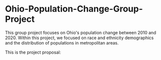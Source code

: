 # Ohio-Population-Change-Group-Project

This group project focuses on Ohio's population change between 2010 and 2020. Within this project, we focused on race and ethnicity demographics and the distribution of populations in metropolitan areas. 

This is the project proposal:
